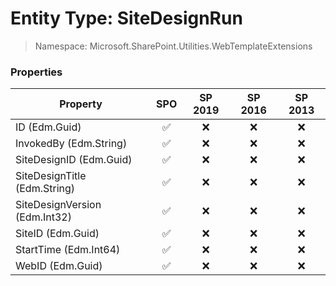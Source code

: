 # Entity Type: SiteDesignRun

> Namespace: Microsoft.SharePoint.Utilities.WebTemplateExtensions

### Properties

Property | SPO | SP 2019 | SP 2016 | SP 2013
----------|:---:|:-------:|:-------:|:-------:
ID (Edm.Guid) | ✅ | ❌ | ❌ | ❌
InvokedBy (Edm.String) | ✅ | ❌ | ❌ | ❌
SiteDesignID (Edm.Guid) | ✅ | ❌ | ❌ | ❌
SiteDesignTitle (Edm.String) | ✅ | ❌ | ❌ | ❌
SiteDesignVersion (Edm.Int32) | ✅ | ❌ | ❌ | ❌
SiteID (Edm.Guid) | ✅ | ❌ | ❌ | ❌
StartTime (Edm.Int64) | ✅ | ❌ | ❌ | ❌
WebID (Edm.Guid) | ✅ | ❌ | ❌ | ❌